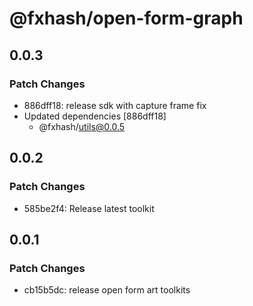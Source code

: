 # @fxhash/open-form-graph

## 0.0.3

### Patch Changes

- 886dff18: release sdk with capture frame fix
- Updated dependencies [886dff18]
  - @fxhash/utils@0.0.5

## 0.0.2

### Patch Changes

- 585be2f4: Release latest toolkit

## 0.0.1

### Patch Changes

- cb15b5dc: release open form art toolkits
